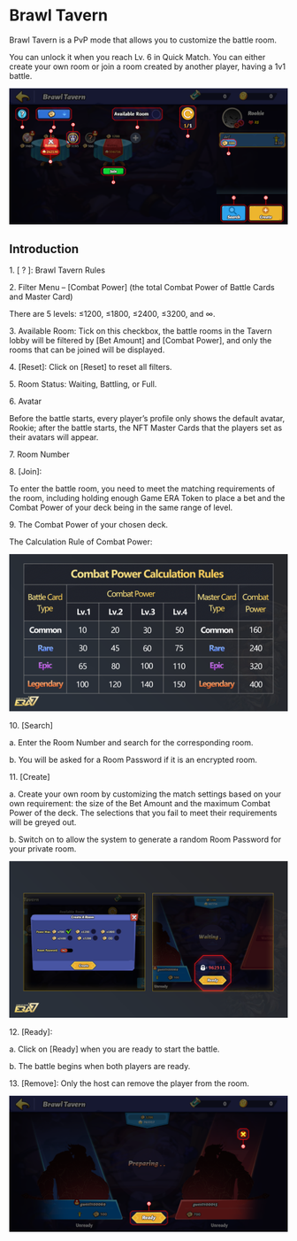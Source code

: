 # Brawl Tavern

Brawl Tavern is a PvP mode that allows you to customize the battle room.

You can unlock it when you reach Lv. 6 in Quick Match. You can either create your own room or join a room created by another player, having a 1v1 battle.

![](<../../.gitbook/assets/2 (1).png>)

## Introduction

1\.    \[ ? ]: Brawl Tavern Rules

2\.    Filter Menu – \[Combat Power] (the total Combat Power of Battle Cards and Master Card)

There are 5 levels: ≤1200, ≤1800, ≤2400, ≤3200, and ∞.

3\.    Available Room: Tick on this checkbox, the battle rooms in the Tavern lobby will be filtered by \[Bet Amount] and \[Combat Power], and only the rooms that can be joined will be displayed.

4\.    \[Reset]: Click on \[Reset] to reset all filters.

5\.    Room Status: Waiting, Battling, or Full.

6\.    Avatar

Before the battle starts, every player’s profile only shows the default avatar, Rookie; after the battle starts, the NFT Master Cards that the players set as their avatars will appear.

7\.    Room Number

8\.    \[Join]:

To enter the battle room, you need to meet the matching requirements of the room, including holding enough Game ERA Token to place a bet and the Combat Power of your deck being in the same range of level.

9\.  The Combat Power of your chosen deck.

The Calculation Rule of Combat Power:

![](<../../.gitbook/assets/combat power.png>)

10\.  \[Search]

a.    Enter the Room Number and search for the corresponding room.

b.    You will be asked for a Room Password if it is an encrypted room.

11\.  \[Create]

a.    Create your own room by customizing the match settings based on your own requirement: the size of the Bet Amount and the maximum Combat Power of the deck. The selections that you fail to meet their requirements will be greyed out.

b.    Switch on to allow the system to generate a random Room Password for your private room.

![](<../../.gitbook/assets/1 (2).png>)

12\.  \[Ready]:

a.    Click on \[Ready] when you are ready to start the battle.

b.    The battle begins when both players are ready.

13\.  \[Remove]: Only the host can remove the player from the room.

![](<../../.gitbook/assets/3 (1).png>)
